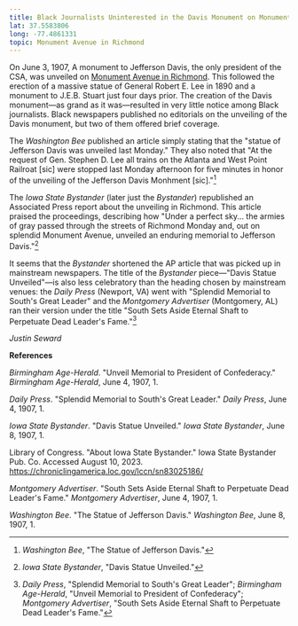 ```yaml
---
title: Black Journalists Uninterested in the Davis Monument on Monument Avenue
lat: 37.5583806
long: -77.4861331
topic: Monument Avenue in Richmond
---
```

On June 3, 1907, A monument to Jefferson Davis, the only president of the CSA, was unveiled on [Monument Avenue in Richmond](https://falseimage.pennds.org/essay/Lee-in-Richmond-Forging-Heavier-Chains). This followed the erection of a massive statue of General Robert E. Lee in 1890 and a monument to J.E.B. Stuart just four days prior. The creation of the Davis monument—as grand as it was—resulted in very little notice among Black journalists. Black newspapers published no editorials on the unveiling of the Davis monument, but two of them offered brief coverage.

The _Washington Bee_ published an article simply stating that the "statue of Jefferson Davis was unveiled last Monday." They also noted that "At the request of Gen. Stephen D. Lee all trains on the Atlanta and West Point Railroat \[sic\] were stopped last Monday afternoon for five minutes in honor of the unveiling of the Jefferson Davis Monhment \[sic\]."[^1]

The _Iowa State Bystander_ (later just the _Bystander_) republished an Associated Press report about the unveiling in Richmond. This article praised the proceedings, describing how "Under a perfect sky... the armies of gray passed through the streets of Richmond Monday and, out on splendid Monument Avenue, unveiled an enduring memorial to Jefferson Davis."[^2]

It seems that the _Bystander_ shortened the AP article that was picked up in mainstream newspapers. The title of the _Bystander_ piece—"Davis Statue Unveiled"—is also less celebratory than the heading chosen by mainstream venues: the _Daily Press_ (Newport, VA) went with "Splendid Memorial to South's Great Leader" and the _Montgomery Advertiser_ (Montgomery, AL) ran their version under the title "South Sets Aside Eternal Shaft to Perpetuate Dead Leader's Fame."[^3]

_Justin Seward_



**References**

_Birmingham Age-Herald_. "Unveil Memorial to President of Confederacy." _Birmingham Age-Herald_, June 4, 1907, 1.

_Daily Press_. "Splendid Memorial to South's Great Leader." _Daily Press_, June 4, 1907, 1.

_Iowa State Bystander_. "Davis Statue Unveiled." _Iowa State Bystander_, June 8, 1907, 1.

Library of Congress. "About Iowa State Bystander." Iowa State Bystander Pub. Co. Accessed August 10, 2023. https://chroniclingamerica.loc.gov/lccn/sn83025186/

_Montgomery Advertiser_. "South Sets Aside Eternal Shaft to Perpetuate Dead Leader's Fame." _Montgomery Advertiser_, June 4, 1907, 1.

_Washington Bee_. "The Statue of Jefferson Davis." _Washington Bee_, June 8, 1907, 1.

[^1]: _Washington Bee_, "The Statue of Jefferson Davis."

[^2]: _Iowa State Bystander_, "Davis Statue Unveiled."

[^3]: _Daily Press_, "Splendid Memorial to South's Great Leader"; _Birmingham Age-Herald_, "Unveil Memorial to President of Confederacy"; _Montgomery Advertiser_, "South Sets Aside Eternal Shaft to Perpetuate Dead Leader's Fame."
